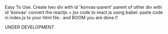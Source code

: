 Easy To Use.
Create two div with id 'konvas-parent' parent of other div with id 'konvas'
convert the reactjs + jsx code to react js using babel. paste code in index.js to 
your html file.. and BOOM you are done.!!

UNDER DEVELOPMENT.
